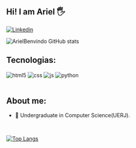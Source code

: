 ## Hi! I am Ariel 🖐️

[![Linkedin](https://img.shields.io/badge/LinkedIn-0077B5?style=for-the-badge&logo=linkedin&logoColor=white)](https://www.linkedin.com/in/ariel-benvindo-428a81198/)



![ArielBenvindo GitHub stats](https://github-readme-stats.vercel.app/api?username=ArielBenvindo&show_icons=true&theme=dracula&count_private=true)

## Tecnologias:

<div style="display: inline_block">
  <img align="center" alt="html5" src="https://img.shields.io/badge/HTML5-E34F26?style=for-the-badge&logo=html5&logoColor=white" />
  <img align="center" alt="css" src="https://img.shields.io/badge/CSS3-1572B6?style=for-the-badge&logo=css3&logoColor=white" />
  <img align="center" alt="js" src="https://img.shields.io/badge/JavaScript-F7DF1E?style=for-the-badge&logo=javascript&logoColor=black" />
  <img align="center" alt="python" src="https://img.shields.io/badge/Python-14354C?style=for-the-badge&logo=python&logoColor=white" />
</div><br/>

## About me:

* 💼 Undergraduate in Computer Science(UERJ).


<br/>


[![Top Langs](https://github-readme-stats.vercel.app/api/top-langs/?username=Henrique-PM&layout=compact)](https://github.com/ArielBenvindo/github-readme-stats)
